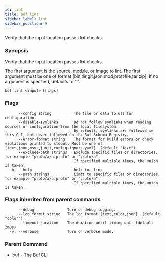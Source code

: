 ```yaml
---
id: lint
title: buf lint
sidebar_label: lint
sidebar_position: 9
---
```

Verify that the input location passes lint checks.

### Synopsis

Verify that the input location passes lint checks.

The first argument is the source, module, or Image to lint.
The first argument must be one of format [bin,dir,git,json,mod,protofile,tar,zip].
If no argument is specified, defaults to &#34;.&#34;. 

```
buf lint <input> [flags]
```

### Flags

```
      --config string          The file or data to use for configuration.
      --disable-symlinks       Do not follow symlinks when reading sources or configuration from the local filesystem.
                               By default, symlinks are followed in this CLI, but never followed on the Buf Schema Registry.
      --error-format string    The format for build errors or check violations printed to stdout. Must be one of [text,json,msvs,junit,config-ignore-yaml]. (default "text")
      --exclude-path strings   Exclude specific files or directories, for example "proto/a/a.proto" or "proto/a".
                               If specified multiple times, the union is taken.
  -h, --help                   help for lint
      --path strings           Limit to specific files or directories, for example "proto/a/a.proto" or "proto/a".
                               If specified multiple times, the union is taken.
```

### Flags inherited from parent commands

```
      --debug               Turn on debug logging.
      --log_format string   The log format [text,color,json]. (default "color")
      --timeout duration    The duration until timing out. (default 2m0s)
  -v, --verbose             Turn on verbose mode.
```

### Parent Command

* [buf](index)	 - The Buf CLI
